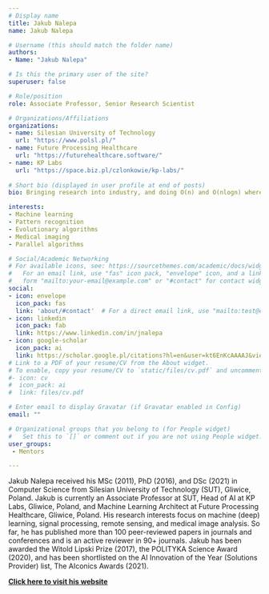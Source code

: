 ```yaml
---
# Display name
title: Jakub Nalepa
name: Jakub Nalepa

# Username (this should match the folder name)
authors:
- Name: "Jakub Nalepa"

# Is this the primary user of the site?
superuser: false

# Role/position
role: Associate Professor, Senior Research Scientist

# Organizations/Affiliations
organizations:
- name: Silesian University of Technology
  url: "https://www.polsl.pl/"
- name: Future Processing Healthcare
  url: "https://futurehealthcare.software/"
- name: KP Labs
  url: "https://space.biz.pl/czlonkowie/kp-labs/"
  
# Short bio (displayed in user profile at end of posts)
bio: Bringing research into industry, and doing O(n) and O(nlogn) wherever possible.

interests:
- Machine learning
- Pattern recognition
- Evolutionary algorithms
- Medical imaging
- Parallel algorithms

# Social/Academic Networking
# For available icons, see: https://sourcethemes.com/academic/docs/widgets/#icons
#   For an email link, use "fas" icon pack, "envelope" icon, and a link in the
#   form "mailto:your-email@example.com" or "#contact" for contact widget.
social:
- icon: envelope
  icon_pack: fas
  link: 'about/#contact'  # For a direct email link, use "mailto:test@example.org".
- icon: linkedin
  icon_pack: fab
  link: https://www.linkedin.com/in/jnalepa
- icon: google-scholar
  icon_pack: ai
  link: https://scholar.google.pl/citations?hl=en&user=kt6EnKcAAAAJ&view_op=list_works
# Link to a PDF of your resume/CV from the About widget.
# To enable, copy your resume/CV to `static/files/cv.pdf` and uncomment the lines below.  
#- icon: cv
#  icon_pack: ai
#  link: files/cv.pdf

# Enter email to display Gravatar (if Gravatar enabled in Config)
email: ""

# Organizational groups that you belong to (for People widget)
#   Set this to `[]` or comment out if you are not using People widget.  
user_groups:
 - Mentors

---
```

Jakub Nalepa received his MSc (2011), PhD (2016), and DSc (2021) in Computer Science from Silesian University of Technology (SUT), Gliwice, Poland. Jakub is currently an Associate Professor at SUT, Head of AI at KP Labs, Gliwice, Poland, and Machine Learning Architect at Future Processing Healthcare, Gliwice, Poland. His research interests focus on machine (deep) learning, signal processing, remote sensing, and medical image analysis. So far, he has published more than 100 peer-reviewed papers in journals and conferences and is an active reviewer in 90+ journals. Jakub has been awarded the Witold Lipski Prize (2017), the POLITYKA Science Award (2020), and has been shortlisted on the AI Innovation of the Year (Solutions Provider) list, The AIconics Awards (2021).

[**Click here to visit his website**](http://sun.aei.polsl.pl/~jnalepa/)
